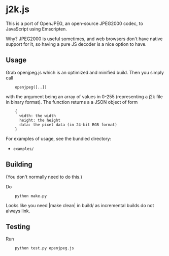 
j2k.js
======

This is a port of OpenJPEG, an open-source JPEG2000 codec, to JavaScript using Emscripten.

Why? JPEG2000 is useful sometimes, and web browsers don't have native support for it, so having
a pure JS decoder is a nice option to have.


Usage
-----

Grab openjpeg.js which is an optimized and minified build. Then you simply call

```
    openjpeg([..])
```
with the argument being an array of values in 0-255 (representing a j2k file in binary format).
The function returns a a JSON object of form

```
    {
      width: the width
      height: the height
      data: the pixel data (in 24-bit RGB format)
    }
```

For examples of usage, see the bundled directory:

+ `examples/`


Building
--------

(You don't normally need to do this.)

Do

```
    python make.py
```

Looks like you need |make clean| in build/ as incremental builds do not always link.

Testing
-------

Run

```
    python test.py openjpeg.js
```

